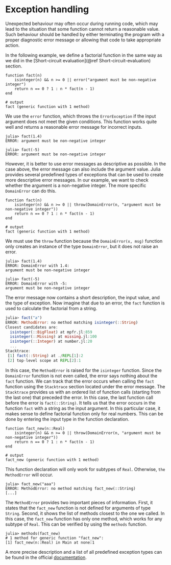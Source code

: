 # Exception handling

Unexpected behaviour may often occur during running code, which may lead to the situation that some function cannot return a reasonable value. Such behaviour should be handled by either terminating the program with a proper diagnostic error message or allowing that code to take appropriate action.

In the following example, we define a factorial function in the same way as we did in the [Short-circuit evaluation](@ref Short-circuit-evaluation) section.

```jldoctest expections; output = false
function fact(n)
    isinteger(n) && n >= 0 || error("argument must be non-negative integer")
    return n == 0 ? 1 : n * fact(n - 1)
end

# output
fact (generic function with 1 method)
```

We use the `error` function, which throws the `ErrorException` if the input argument does not meet the given conditions. This function works quite well and returns a reasonable error message for incorrect inputs.

```jldoctest expections
julia> fact(1.4)
ERROR: argument must be non-negative integer

julia> fact(-5)
ERROR: argument must be non-negative integer
```

However, it is better to use error messages as descriptive as possible. In the case above, the error message can also include the argument value. Julia provides several predefined types of exceptions that can be used to create more descriptive error messages. In our example, we want to check whether the argument is a non-negative integer. The more specific `DomainError` can do this.

```jldoctest expections; output = false
function fact(n)
    isinteger(n) && n >= 0 || throw(DomainError(n, "argument must be non-negative integer"))
    return n == 0 ? 1 : n * fact(n - 1)
end

# output
fact (generic function with 1 method)
```

We must use the `throw` function because the `DomainError(x, msg)` function only creates an instance of the type `DomainError`, but it does not raise an error.

```jldoctest expections
julia> fact(1.4)
ERROR: DomainError with 1.4:
argument must be non-negative integer

julia> fact(-5)
ERROR: DomainError with -5:
argument must be non-negative integer
```

The error message now contains a short description, the input value, and the type of exception. Now imagine that due to an error, the `fact` function is used to calculate the factorial from a string.

```julia
julia> fact("a")
ERROR: MethodError: no method matching isinteger(::String)
Closest candidates are:
  isinteger(::BigFloat) at mpfr.jl:859
  isinteger(::Missing) at missing.jl:100
  isinteger(::Integer) at number.jl:20
  ...
Stacktrace:
 [1] fact(::String) at ./REPL[1]:2
 [2] top-level scope at REPL[2]:1
```

In this case, the `MethodError` is raised for the `isinteger` function. Since the `DomainError` function is not even called, the error says nothing about the `fact` function. We can track that the error occurs when calling the `fact` function using the `Stacktrace` section located under the error message. The `Stacktrace` provides us with an ordered list of function calls (starting from the last one) that preceded the error. In this case, the last function call before the error is `fact(::String)`. It tells us that the error occurs in the function `fact` with a string as the input argument. In this particular case, it makes sense to define factorial function only for real numbers. This can be done by entering the input type in the function declaration.

```jldoctest expections; output = false
function fact_new(n::Real)
    isinteger(n) && n >= 0 || throw(DomainError(n, "argument must be non-negative integer"))
    return n == 0 ? 1 : n * fact(n - 1)
end

# output
fact_new (generic function with 1 method)
```

This function declaration will only work for subtypes of `Real`. Otherwise, `the MethodError` will occur.

```jldoctest expections
julia> fact_new("aaa")
ERROR: MethodError: no method matching fact_new(::String)
[...]
```

The `MethodError` provides two important pieces of information. First, it states that the `fact_new` function is not defined for arguments of type `String`. Second, it shows the list of methods closest to the one we called. In this case, the `fact_new` function has only one method, which works for any subtype of `Real`. This can be verified by using the `methods` function.

```jldoctest expections
julia> methods(fact_new)
# 1 method for generic function "fact_new":
[1] fact_new(n::Real) in Main at none:1
```

A more precise description and a list of all predefined exception types can be found in the official [documentation](https://docs.julialang.org/en/v1/manual/control-flow/#Exception-Handling).
